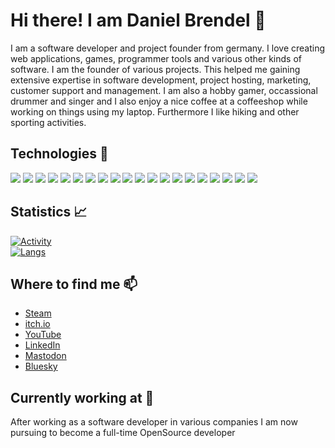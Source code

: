 # Hi there! I am Daniel Brendel 👋

I am a software developer and project founder from germany. I love creating web applications, games, programmer tools and various other kinds of software. I am the founder of various projects. This helped me gaining extensive expertise in software development, project hosting, marketing, customer support and management. I am also a hobby gamer, occassional drummer and singer and I also enjoy a nice coffee at a coffeeshop while working on things using my laptop. Furthermore I like hiking and other sporting activities.

## Technologies 🔧

![](https://img.shields.io/badge/language-c%2B%2B-blue)
![](https://img.shields.io/badge/language-php-blue)
![](https://img.shields.io/badge/language-javascript-blue)
![](https://img.shields.io/badge/language-angelscript-blue)
![](https://img.shields.io/badge/language-dnyscript-blue)
![](https://img.shields.io/badge/language-java-blue)
![](https://img.shields.io/badge/language-css-blue)
![](https://img.shields.io/badge/language-html-blue)
![](https://img.shields.io/badge/lib/framework-laravel-yellow)
![](https://img.shields.io/badge/lib/framework-asatruphp-yellow)
![](https://img.shields.io/badge/lib/framework-winapi-yellow)
![](https://img.shields.io/badge/lib/framework-directx-yellow)
![](https://img.shields.io/badge/lib/framework-steamworks-yellow)
![](https://img.shields.io/badge/lib/framework-vuejs-yellow)
![](https://img.shields.io/badge/lib/framework-bulma-yellow)
![](https://img.shields.io/badge/lib/framework-metroui-yellow)
![](https://img.shields.io/badge/ide-visual_studio_code-orange)
![](https://img.shields.io/badge/ide-visual_studio_community-orange)
![](https://img.shields.io/badge/ide-phpstorm-orange)
![](https://img.shields.io/badge/ide-android_studio-orange)

## Statistics 📈
[![Activity](https://github-readme-stats.vercel.app/api?username=danielbrendel&show_icons=true&line_height=27&title_color=ffffff&text_color=c9cacc&icon_color=2bbc8b&bg_color=1d1f22)](https://github.com/danielbrendel) \
[![Langs](https://github-readme-stats.vercel.app/api/top-langs?username=danielbrendel&show_icons=true&line_height=27&title_color=ffffff&text_color=c9cacc&icon_color=2bbc8b&bg_color=1d1f22)](https://github.com/danielbrendel)


## Where to find me 📫
- [Steam](https://store.steampowered.com/developer/danielbrendel)
- [itch.io](https://danielbrendel.itch.io/)
- [YouTube](https://www.youtube.com/channel/UCPETT7XPpvLHeUTZ-4l-K5w)
- [LinkedIn](https://www.linkedin.com/in/daniel-brendel-88375a248)
- [Mastodon](https://mastodon.social/@dbdev)
- [Bluesky](https://bsky.app/profile/danielbrendel.bsky.social)

## Currently working at 💼

After working as a software developer in various companies I am now pursuing to become a full-time OpenSource developer

<!--
**danielbrendel/danielbrendel** is a ✨ _special_ ✨ repository because its `README.md` (this file) appears on your GitHub profile.

Here are some ideas to get you started:

- 🔭 I’m currently working on ...
- 🌱 I’m currently learning ...
- 👯 I’m looking to collaborate on ...
- 🤔 I’m looking for help with ...
- 💬 Ask me about ...
- 📫 How to reach me: ...
- 😄 Pronouns: ...
- ⚡ Fun fact: ...
-->
